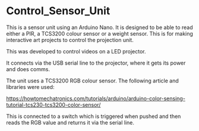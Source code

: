 # Control_Sensor_Unit

This is a sensor unit using an Arduino Nano. It is designed to be able to read either a PIR, a TCS3200 colour sensor or a weight sensor. This is for making interactive art projects to control the projection unit.

This was developed to control videos on a LED projector.

It connects via the USB serial line to the projector, where it gets its power and does comms.

The unit uses a TCS3200 RGB colour sensor. The following article and libraries were used:

https://howtomechatronics.com/tutorials/arduino/arduino-color-sensing-tutorial-tcs230-tcs3200-color-sensor/

This is connected to a switch which is triggered when pushed and then reads the RGB value and returns it via the serial line.


